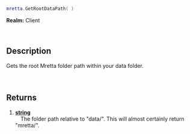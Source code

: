 ```lua
mretta.GetRootDataPath( )
```

**Realm:** Client

<br>

## Description
Gets the root Mretta folder path within your data folder.<br>
<br><br>

## Returns
1. **[string](https://wiki.facepunch.com/gmod/string)**<br>
&ensp;&ensp;The folder path relative to "data/". This will almost certainly return "mretta/".